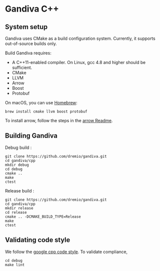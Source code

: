 # Gandiva C++

## System setup

Gandiva uses CMake as a build configuration system. Currently, it supports
out-of-source builds only.

Build Gandiva requires:

* A C++11-enabled compiler. On Linux, gcc 4.8 and higher should be sufficient.
* CMake
* LLVM
* Arrow
* Boost
* Protobuf

On macOS, you can use [Homebrew][1]:

```shell
brew install cmake llvm boost protobuf
```

To install arrow, follow the steps in the [arrow Readme][2].
## Building Gandiva

Debug build :

```shell
git clone https://github.com/dremio/gandiva.git
cd gandiva/cpp
mkdir debug
cd debug
cmake ..
make
ctest
```

Release build :

```shell
git clone https://github.com/dremio/gandiva.git
cd gandiva/cpp
mkdir release
cd release
cmake .. -DCMAKE_BUILD_TYPE=Release
make
ctest
```

## Validating code style

We follow the [google cpp code style][3]. To validate compliance,

```shell
cd debug
make lint
```

[1]: https://brew.sh/
[2]: https://github.com/apache/arrow/tree/master/cpp
[3]: https://google.github.io/styleguide/cppguide.html
